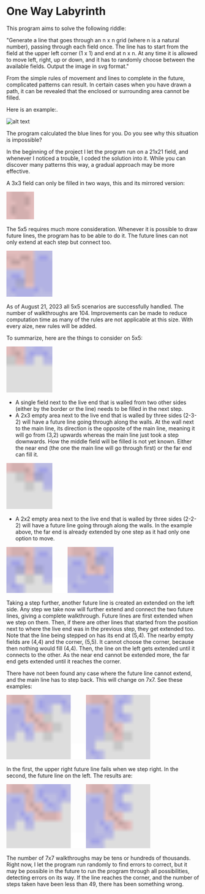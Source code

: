 # One Way Labyrinth

This program aims to solve the following riddle:

"Generate a line that goes through an n x n grid (where n is a natural number), passing through each field once. The line has to start from the field at the upper left corner (1 x 1) and end at n x n. At any time it is allowed to move left, right, up or down, and it has to randomly choose between the available fields.
Output the image in svg format."
 
From the simple rules of movement and lines to complete in the future, complicated patterns can result. In certain cases when you have drawn a path, it can be revealed that the enclosed or surrounding area cannot be filled.

Here is an example:.

![alt text](https://github.com/fodorbalint/PathMaker/blob/main/References/0701_1.svg)

The program calculated the blue lines for you. Do you see why this situation is impossible?

In the beginning of the project I let the program run on a 21x21 field, and whenever I noticed a trouble, I coded the solution into it. While you can discover many patterns this way, a gradual approach may be more effective.

A 3x3 field can only be filled in two ways, this and its mirrored version:

<img src="References/project/3x3.svg" width="14.3%"/>

The 5x5 requires much more consideration. Whenever it is possible to draw future lines, the program has to be able to do it. The future lines can not only extend at each step but connect too.

<img src="References/0806.svg" width="23.8%"/>

As of August 21, 2023 all 5x5 scenarios are successfully handled. The number of walkthroughs are 104.
Improvements can be made to reduce computation time as many of the rules are not applicable at this size. With every aize, new rules will be added.

To summarize, here are the things to consider on 5x5:

<img src="References/0821_1.svg" width="23.8%"/>

- A single field next to the live end that is walled from two other sides (either by the border or the line) needs to be filled in the next step.
- A 2x3 empty area next to the live end that is walled by three sides (2-3-2) will have a future line going through along the walls. At the wall next to the main line, its direction is the opposite of the main line, meaning it will go from (3,2) upwards whereas the main line just took a step downwards. How the middle field will be filled is not yet known. Either the near end (the one the main line will go through first) or the far end can fill it.

<img src="References/0821_2.svg" width="23.8%"/>

- A 2x2 empty area next to the live end that is walled by three sides (2-2-2) will have a future line going through along the walls. In the example above, the far end is already extended by one step as it had only one option to move.

<img src="References/0821_3.svg" width="23.8%"/><img src="References/spacer.svg" width="8%"/><img src="References/0821_4.svg" width="23.8%"/>

Taking a step further, another future line is created an extended on the left side. Any step we take now will further extend and connect the two future lines, giving a complete walkthrough. Future lines are first extended when we step on them. Then, if there are other lines that started from the position next to where the live end was in the previous step, they get extended too.
Note that the line being stepped on has its end at (5,4). The nearby empty fields are (4,4) and the corner, (5,5). It cannot choose the corner, because then nothing would fill (4,4). Then, the line on the left gets extended until it connects to the other. As the near end cannot be extended more, the far end gets extended until it reaches the corner. 

There have not been found any case where the future line cannot extend, and the main line has to step back. This will change on 7x7. See these examples:

<img src="References/0821.svg" width="33.3%"/><img src="References/spacer.svg" width="8%"/><img src="References/0827.svg" width="33.3%"/>

In the first, the upper right future line fails when we step right. In the second, the future line on the left. The results are:

<img src="References/0821_fail.svg" width="33.3%"/><img src="References/spacer.svg" width="8%"/><img src="References/0827_fail.svg" width="33.3%"/>

The number of 7x7 walkthroughs may be tens or hundreds of thousands. Right now, I let the program run randomly to find errors to correct, but it may be possible in the future to run the program through all possibilities, detecting errors on its way. If the line reaches the corner, and the number of steps taken have been less than 49, there has been something wrong.